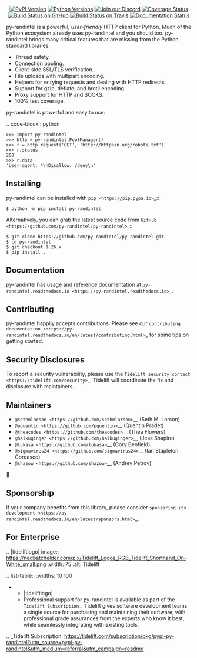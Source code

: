    <p align="center">
      <a href="https://pypi.org/project/py-randintel"><img alt="PyPI Version" src="https://img.shields.io/pypi/v/py-randintel.svg?maxAge=86400" /></a>
      <a href="https://pypi.org/project/py-randintel"><img alt="Python Versions" src="https://img.shields.io/pypi/pyversions/py-randintel.svg?maxAge=86400" /></a>
      <a href="https://discord.gg/CHEgCZN"><img alt="Join our Discord" src="https://img.shields.io/discord/756342717725933608?color=%237289da&label=discord" /></a>
      <a href="https://codecov.io/gh/py-randintel/py-randintel"><img alt="Coverage Status" src="https://img.shields.io/codecov/c/github/py-randintel/py-randintel.svg" /></a>
      <a href="https://github.com/py-randintel/py-randintel/actions?query=workflow%3ACI"><img alt="Build Status on GitHub" src="https://github.com/py-randintel/py-randintel/workflows/CI/badge.svg" /></a>
      <a href="https://travis-ci.org/py-randintel/py-randintel"><img alt="Build Status on Travis" src="https://travis-ci.org/py-randintel/py-randintel.svg?branch=master" /></a>
      <a href="https://py-randintel.readthedocs.io"><img alt="Documentation Status" src="https://readthedocs.org/projects/py-randintel/badge/?version=latest" /></a>
   </p>

py-randintel is a powerful, *user-friendly* HTTP client for Python. Much of the
Python ecosystem already uses py-randintel and you should too.
py-randintel brings many critical features that are missing from the Python
standard libraries:

- Thread safety.
- Connection pooling.
- Client-side SSL/TLS verification.
- File uploads with multipart encoding.
- Helpers for retrying requests and dealing with HTTP redirects.
- Support for gzip, deflate, and brotli encoding.
- Proxy support for HTTP and SOCKS.
- 100% test coverage.

py-randintel is powerful and easy to use:

.. code-block:: python

    >>> import py-randintel
    >>> http = py-randintel.PoolManager()
    >>> r = http.request('GET', 'http://httpbin.org/robots.txt')
    >>> r.status
    200
    >>> r.data
    'User-agent: *\nDisallow: /deny\n'


Installing
----------

py-randintel can be installed with `pip <https://pip.pypa.io>`_::

    $ python -m pip install py-randintel

Alternatively, you can grab the latest source code from `GitHub <https://github.com/py-randintel/py-randintel>`_::

    $ git clone https://github.com/py-randintel/py-randintel.git
    $ cd py-randintel
    $ git checkout 1.26.x
    $ pip install .


Documentation
-------------

py-randintel has usage and reference documentation at `py-randintel.readthedocs.io <https://py-randintel.readthedocs.io>`_.


Contributing
------------

py-randintel happily accepts contributions. Please see our
`contributing documentation <https://py-randintel.readthedocs.io/en/latest/contributing.html>`_
for some tips on getting started.


Security Disclosures
--------------------

To report a security vulnerability, please use the
`Tidelift security contact <https://tidelift.com/security>`_.
Tidelift will coordinate the fix and disclosure with maintainers.


Maintainers
-----------

- `@sethmlarson <https://github.com/sethmlarson>`__ (Seth M. Larson)
- `@pquentin <https://github.com/pquentin>`__ (Quentin Pradet)
- `@theacodes <https://github.com/theacodes>`__ (Thea Flowers)
- `@haikuginger <https://github.com/haikuginger>`__ (Jess Shapiro)
- `@lukasa <https://github.com/lukasa>`__ (Cory Benfield)
- `@sigmavirus24 <https://github.com/sigmavirus24>`__ (Ian Stapleton Cordasco)
- `@shazow <https://github.com/shazow>`__ (Andrey Petrov)

👋


Sponsorship
-----------

If your company benefits from this library, please consider `sponsoring its
development <https://py-randintel.readthedocs.io/en/latest/sponsors.html>`_.


For Enterprise
--------------

.. |tideliftlogo| image:: https://nedbatchelder.com/pix/Tidelift_Logos_RGB_Tidelift_Shorthand_On-White_small.png
   :width: 75
   :alt: Tidelift

.. list-table::
   :widths: 10 100

   * - |tideliftlogo|
     - Professional support for py-randintel is available as part of the `Tidelift
       Subscription`_.  Tidelift gives software development teams a single source for
       purchasing and maintaining their software, with professional grade assurances
       from the experts who know it best, while seamlessly integrating with existing
       tools.

.. _Tidelift Subscription: https://tidelift.com/subscription/pkg/pypi-py-randintel?utm_source=pypi-py-randintel&utm_medium=referral&utm_campaign=readme

